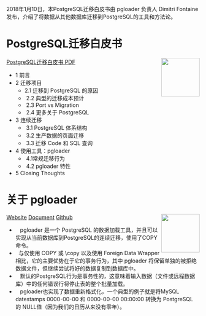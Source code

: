 

2018年1月10日，本PostgreSQL迁移白皮书由 pgloader 负责人 Dimitri Fontaine 发布，介绍了将数据从其他数据库迁移到PostgreSQL的工具和方法论。

# PostgreSQL迁移白皮书
[<img src="https://github.com/liuyuanyuan/fantastic-postgres/blob/master/migrate/icon/whitepaper.png" align="right"  width="100">](https://github.com/liuyuanyuan/fantastic-postgres/blob/master/migrate/MigratingToPostgreSQL.pdf)

[PostgreSQL迁移白皮书 PDF](https://github.com/liuyuanyuan/fantastic-postgres/blob/master/migrate/MigratingToPostgreSQL.pdf)

- 1 前言
- 2 迁移项目
    -  2.1 迁移到 PostgreSQL 的原因
    -  2.2 典型的迁移成本预计
    -  2.3 Port vs Migration
    -  2.4 更多关于 PostgreSQL
- 3 连续迁移
    -  3.1 PostgreSQL 体系结构
    -  3.2 生产数据的页面迁移
    -  3.3 迁移 Code 和 SQL 查询
- 4 使用工具：pgloader
    -  4.1常规迁移行为
    -  4.2 pgloader 特性 
- 5 Closing Thoughts

# 关于 pgloader
[<img src="https://github.com/liuyuanyuan/fantastic-postgres/blob/master/migrate/icon/pgloader.png" align="right"  width="100">](https://pgloader.io/)

[Website](https://pgloader.io/)
[Document](http://pgloader.readthedocs.io/en/latest/)
[Github](https://github.com/dimitri/pgloader)
-    pgloader 是一个 PostgreSQL 的数据加载工具，并且可以实现从当前数据库到PostgreSQL的连续迁移，使用了COPY命令。  
-    与仅使用 COPY 或 \copy 以及使用 Foreign Data Wrapper 相比，它的主要优势在于它的事务行为，其中 pgloader 将保留单独的被拒绝数据文件，但继续尝试将好的数据复制到数据库中。 
-    默认的PostgreSQL行为是事务性的，这意味着输入数据（文件或远程数据库）中的任何错误行将停止表的整个批量加载。
-    pgloader也实现了数据重新格式化，一个典型的例子就是将MySQL datestamps 0000-00-00 和 0000-00-00 00:00:00 转换为 PostgreSQL 的 NULL值（因为我们的日历从来没有零年）。

